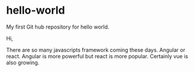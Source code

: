 # hello-world
My first Git hub repository for hello world.

Hi,

There are so many javascripts framework coming these days.
Angular or react.
Angular is more powerful but react is more popular.
Certainly vue is also growing.
